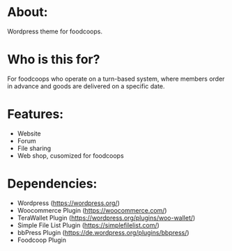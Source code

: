 # About:
Wordpress theme for foodcoops.

# Who is this for?
For foodcoops who operate on a turn-based system, where members order in advance and goods are delivered on a specific date.

# Features: 
- Website
- Forum
- File sharing
- Web shop, cusomized for foodcoops

# Dependencies:
- Wordpress (https://wordpress.org/)
- Woocommerce Plugin (https://woocommerce.com/)
- TeraWallet Plugin (https://wordpress.org/plugins/woo-wallet/)
- Simple File List Plugin (https://simplefilelist.com/)
- bbPress Plugin (https://de.wordpress.org/plugins/bbpress/)
- Foodcoop Plugin

